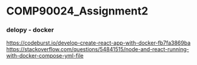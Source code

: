 # COMP90024_Assignment2
  ### delopy - docker
  https://codeburst.io/develop-create-react-app-with-docker-fb7fa3869ba
  https://stackoverflow.com/questions/54841515/node-and-react-running-with-docker-compose-yml-file

